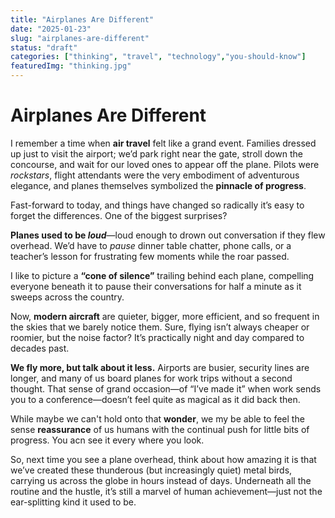 ```yaml
---
title: "Airplanes Are Different"
date: "2025-01-23"
slug: "airplanes-are-different"
status: "draft"
categories: ["thinking", "travel", "technology","you-should-know"]
featuredImg: "thinking.jpg"
---
```


# Airplanes Are Different

I remember a time when **air travel** felt like a grand event. Families dressed up just to visit the airport; we’d park right near the gate, stroll down the concourse, and wait for our loved ones to appear off the plane. Pilots were *rockstars*, flight attendants were the very embodiment of adventurous elegance, and planes themselves symbolized the **pinnacle of progress**.

Fast-forward to today, and things have changed so radically it’s easy to forget the differences. One of the biggest surprises? 

**Planes used to be *loud***—loud enough to drown out conversation if they flew overhead. We’d have to *pause* dinner table chatter, phone calls, or a teacher’s lesson for frustrating few moments while the roar passed.

I like to picture a **“cone of silence”** trailing behind each plane, compelling everyone beneath it to pause their conversations for half a minute as it sweeps across the country.

Now, **modern aircraft** are quieter, bigger, more efficient, and so frequent in the skies that we barely notice them. Sure, flying isn’t always cheaper or roomier, but the noise factor? It’s practically night and day compared to decades past.

**We fly more, but talk about it less.** Airports are busier, security lines are longer, and many of us board planes for work trips without a second thought. That sense of grand occasion—of “I’ve made it” when work sends you to a conference—doesn’t feel quite as magical as it did back then.

While maybe we can't hold onto that **wonder**, we my be able to feel the sense **reassurance** of us humans with the continual push for little bits of progress. You acn see it every where you look. 

So, next time you see a plane overhead, think about how amazing it is that we’ve created these thunderous (but increasingly quiet) metal birds, carrying us across the globe in hours instead of days. Underneath all the routine and the hustle, it’s still a marvel of human achievement—just not the ear-splitting kind it used to be.